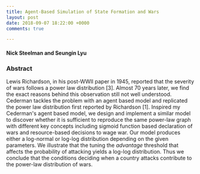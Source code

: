 ```yaml
---
title: Agent-Based Simulation of State Formation and Wars
layout: post
date: 2018-09-07 18:22:00 +0000
comments: true

---
```


#### Nick Steelman and Seungin Lyu

### Abstract

Lewis Richardson, in his post-WWII paper in 1945, reported that the severity of wars follows a power law distribution \[3\]. Almost 70 years later, we find the exact reasons behind this observation still not well understood.
Cederman tackles the problem with an agent based model and replicated the power law distribution first reported by Richardson \[1\]. Inspired my Cederman's agent based model, we design and implement a similar model to discover whether it is sufficient to reproduce the same power-law graph with different key concepts including sigmoid function based declaration of wars and resource-based decisions to wage war. Our model produces either a log-normal or log-log distribution depending on the given parameters. We illustrate that the tuning the <i>advantage</i> threshold that affects the probability of attacking yields a log-log distribution. Thus we conclude that the conditions deciding when a country attacks contribute to the power-law distribution of wars.
